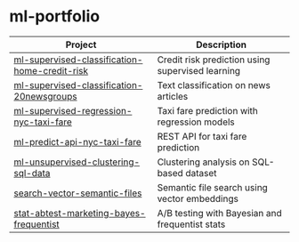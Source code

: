 # ml-portfolio

| Project | Description |
|---------|-------------|
| [ml-supervised-classification-home-credit-risk](https://github.com/refuel-code-135/ml-supervised-classification-home-credit-risk) | Credit risk prediction using supervised learning |
| [ml-supervised-classification-20newsgroups](https://github.com/refuel-code-135/ml-supervised-classification-20newsgroups) | Text classification on news articles |
| [ml-supervised-regression-nyc-taxi-fare](https://github.com/refuel-code-135/ml-supervised-regression-nyc-taxi-fare) | Taxi fare prediction with regression models |
| [ml-predict-api-nyc-taxi-fare](https://github.com/refuel-code-135/ml-predict-api-nyc-taxi-fare) | REST API for taxi fare prediction |
| [ml-unsupervised-clustering-sql-data](https://github.com/refuel-code-135/ml-unsupervised-clustering-sql-data) | Clustering analysis on SQL-based dataset |
| [search-vector-semantic-files](https://github.com/refuel-code-135/search-vector-semantic-files) | Semantic file search using vector embeddings |
| [stat-abtest-marketing-bayes-frequentist](https://github.com/refuel-code-135/stat-abtest-marketing-bayes-frequentist) | A/B testing with Bayesian and frequentist stats |
